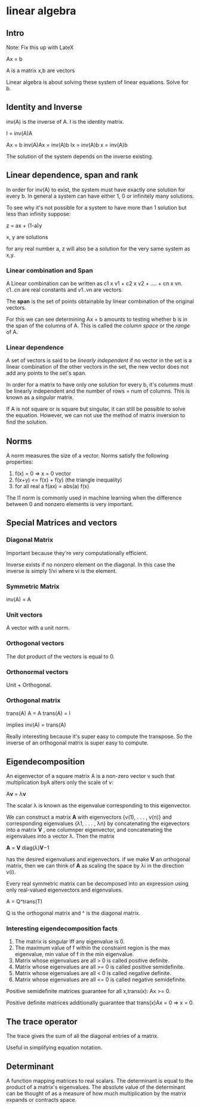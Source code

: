 linear algebra
==============

## Intro

Note: Fix this up with LateX

Ax = b

A is a matrix
x,b are vectors

Linear algebra is about solving these system of linear equations. Solve for b.

## Identity and Inverse

inv(A) is the inverse of A.
I is the identity matrix.

I = inv(A)A

Ax = b
inv(A)Ax = inv(A)b
Ix = inv(A)b
x = inv(A)b

The solution of the system depends on the inverse existing.

## Linear dependence, span and rank

In order for inv(A) to exist, the system must have exactly one solution
for every b. In general a system can have either 1, 0 or infinitely many
solutions.

To see why it's not possible for a system to have more than 1 solution but less
than infinity suppose:

z = ax + (1-a)y

x, y are solutions

for any real number a, z will also be a solution for the very same system as x,y.

### Linear combination and Span

A Linear combination can be written as c1 x v1 + c2 x v2 + .... + cn x vn.
c1..cn are real constants and v1..vn are vectors.

The **span** is the set of points obtainable by linear combination of the original vectors.

For this we can see determining Ax = b amounts to testing whether b is in the span of the columns
of A. This is called the _column space_ or the _range_ of A.

### Linear dependence

A set of vectors is said to be _linearly independent_ if no vector in the set is a linear combination of the other
vectors in the set, the new vector does not add any points to the set's span.

In order for a matrix to have only one solution for every b, it's columns must be linearly independent and the number
of rows = num of columns. This is known as a _singular_ matrix.

If A is not square or is square but singular, it can still be possible to solve the equation. 
However, we can not use the method of matrix inversion to ﬁnd the solution.

## Norms

A norm measures the size of a vector. Norms satisfy the following properties:

1. f(x) = 0 => x = 0 vector
2. f(x+y) <= f(x) + f(y) (the triangle inequality)
3. for all real a f(ax) = abs(a) f(x)

The l1 norm is commonly used in machine learning when the difference between 0 and nonzero elements is very important.

## Special Matrices and vectors

### Diagonal Matrix

Important because they're very computationally efficient.

Inverse exists if no nonzero element on the diagonal. In this case the inverse is simply 1/vi where vi is the element.

### Symmetric Matrix

inv(A) = A

### Unit vectors

A vector with a unit norm.

### Orthogonal vectors

The dot product of the vectors is equal to 0.

### Orthonormal vectors

Unit + Orthogonal.

### Orthogonal matrix

trans(A) A = A trans(A) = I

implies inv(A) = trans(A)

Really interesting because it's super easy to compute the transpose. So the inverse of an orthogonal matrix is
super easy to compute.

## Eigendecomposition

An eigenvector of a square matrix A is a non-zero vector v such that multiplication byA alters only the scale of v:

A**v** = λ**v**

The scalar λ is known as the eigenvalue corresponding to this eigenvector.

 We can construct a matrix **A** with eigenvectors {v(1), . . . , v(n)} and corresponding eigenvalues {λ1, . . . , λn} by 
 concatenating the eigevectors into a matrix **V** , one columnper eigenvector, and concatenating the eigenvalues into a vector λ. 
 Then the matrix
 
 **A** = **V** diag(λ)**V**−1

 has the desired eigenvalues and eigenvectors. if we make **V** an orthogonal matrix, then we can think of **A** as
 scaling the space by λi in the direction v(i).

Every real symmetric matrix can be decomposed into an expression using only real-valued eigenvectors and eigenvalues.

A = Q^trans(T)

Q is the orthogonal matrix and ^ is the diagonal matrix.

### Interesting eigendecomposition facts

1. The matrix is singular iff any eigenvalue is 0.
2. The maximum value of f within the constraint region is the max eigenvalue, min value of f in the min eigenvalue.
3. Matrix whose eigenvalues are all > 0 is called positive definite.
4. Matrix whose eigenvalues are all >= 0 is called positive semidefinite.
5. Matrix whose eigenvalues are all < 0 is called negative definite.
6. Matrix whose eigenvalues are all <= 0 is called negative semidefinite.

Positive semidefinite matrices guarantee for all x,trans(x): Ax >= 0.

Positive definite matrices additionally guarantee that trans(x)Ax = 0 => x = 0.

## The trace operator

The trace gives the sum of all the diagonal entries of a matrix.

Useful in simplifying equation notation.

## Determinant

A function mapping matrices to real scalars. The determinant is equal to the product of
a matrix's eigenvalues. The absolute value of the determinant can be thought of as a measure
of how much multiplication by the matrix expands or contracts space.

